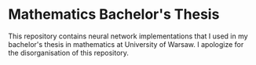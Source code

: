 # Mathematics Bachelor's Thesis

This repository contains neural network implementations that I used in my bachelor's thesis in mathematics at University of Warsaw.
I apologize for the disorganisation of this repository.
